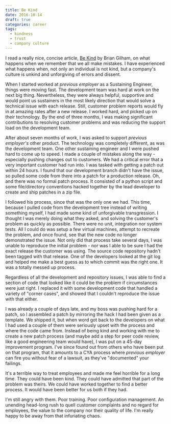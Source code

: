 ```yaml
---
title: Be Kind
date: 2016-10-14
draft: true
categories: career
tags:
  - kindness
  - trust
  - company culture
---
```


I read a really nice, concise article, [Be Kind](https://www.briangilham.com/blog/2016/10/10/be-kind) by Brian Gilham, on what happens when we remember that we all make mistakes. I have experienced what happens when, not only an individual is not kind, but a company's culture is unkind and unforgiving of errors and dissent.
<!--more-->

When I started worked at *previous employer* as a Sustaining Engineer, things were moving fast. The development team was hard at work on the next big thing. Nevertheless, they were always helpful, supportive and would point us sustainers in the most likely direction that would solve a technical issue with each release. Still, customer problem reports would fly in at amazing rates after a new release. I worked hard, and picked up on their technology. By the end of three months, I was making significant contributions to resolving customer problems and was reducing the support load on the development team.

After about seven months of work, I was asked to support *previous employer's* other product. The technology was completely different, as was the development team. One other sustaining engineer and I were pushed hard to come up to speed. I made a couple of mistakes along the way - especially pushing changes out to customers. We had a critical error that a very important customer had run into. I was tasked with getting a patch out within 24 hours. I found that our development branch didn't have the issue, so pulled some code from there into a patch for a production release. Oh, and there was no formal patch process. It consisted of a python script and some file/directory conventions hacked together by the lead developer to create and ship patches in a zip file.

I followed his process, since that was the only one we had. This time, because I pulled code from the development tree instead of writing something myself, I had made some kind of unforgivable transgression. I thought I was merely doing what they asked, and solving the customer's problem as quickly as possible. There were no unit, integration nor system tests. All I could do was setup a few virtual machines, attempt to recreate the problem, and once found, see that the new code no longer demonstrated the issue. Not only did that process take several days, I was unable to reproduce the initial problem - nor was I able to be sure I had the exact release the customer was using. The source code repository hadn't been tagged with that release. One of the developers looked at the git log and helped me make a best guess as to which commit was the right one. It was a totally messed up process.

Regardless of all the development and repository issues, I was able to find a section of code that looked like it could be the problem if circumstances were just right. I replaced it with some development code that handled a variety of "corner cases", and showed that I couldn't reproduce the issue with that either.

I was already a couple of days late, and my boss was pushing hard for a patch, so I assembled a patch by mirroring the hack I had been given as a template. We shipped it, but when word got back to the developers on what I had used a couple of them were seriously upset with the process and where the code came from. Instead of being kind and working with me to create a new patch process (and maybe add a step for peer code review, like a good engineering team would have), I was put on a 45-day improvement program. I've since found out from others who have been put on that program, that it amounts to a CYA process where *previous employer* can fire you without fear of a lawsuit, as they've "documented" your failings.

It's a terrible way to treat employees and made me feel horrible for a long time. They could have been kind. They could have admitted that part of the problem was theirs. We could have worked together to find a better process. It would have been better for us both if they had.

I'm still angry with them. Poor training. Poor configuration management. An unending head-long rush to quell customer complaints and no regard for employees, the value to the company nor their quality of life. I'm really happy to be away from that infuriating chaos.
